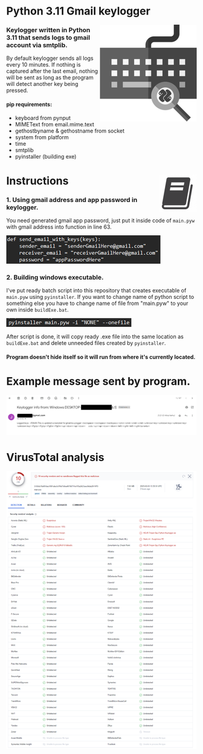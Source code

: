 # Python 3.11 Gmail keylogger
<img align="right" src="imgs/klggr.png">

### Keylogger written in Python 3.11 that sends logs to gmail account via smtplib.
By default keylogger sends all logs every 10 minutes. If nothing is captured after the last email, nothing will be sent as long as the program will detect another key being pressed.

#### pip requirements: 
- keyboard from pynput
- MIMEText from email.mime.text
- gethostbyname & gethostname from socket
- system from platform
- time
- smtplib
- pyinstaller (building exe)

# Instructions <img align="right" src="imgs/manual.png">

### 1. Using gmail address and app password in keylogger.
You need generated gmail app password, just put it inside code of ```main.pyw``` with gmail address into function in line 63.

![Image of function](imgs/func.png)

### 2. Building windows executable.

I've put ready batch script into this repository that creates executable of ```main.pyw``` using ```pyinstaller```.
If you want to change name of python script to something else you have to change name of file from "main.pyw" to your own inside ```buildExe.bat```.

![Image of code](imgs/build.png)

After script is done, it will copy ready .exe file into the same location as ```buildExe.bat``` and delete unneeded files created by ```pyinstaller```.

#### Program doesn't hide itself so it will run from where it's currently located.

# Example message sent by program.
![screenshot](imgs/klggr_example.png)

# VirusTotal analysis
![VT scan](imgs/vt.png)
